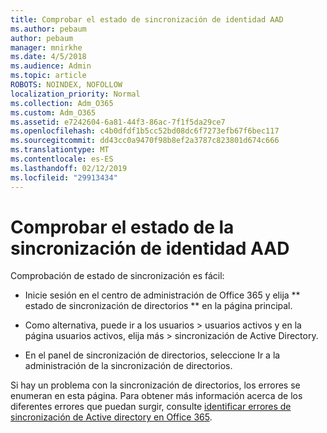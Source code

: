 ```yaml
---
title: Comprobar el estado de sincronización de identidad AAD
ms.author: pebaum
author: pebaum
manager: mnirkhe
ms.date: 4/5/2018
ms.audience: Admin
ms.topic: article
ROBOTS: NOINDEX, NOFOLLOW
localization_priority: Normal
ms.collection: Adm_O365
ms.custom: Adm_O365
ms.assetid: e7242604-6a81-44f3-86ac-7f1f5da29ce7
ms.openlocfilehash: c4b0dfdf1b5cc52bd08dc6f7273efb67f6bec117
ms.sourcegitcommit: dd43cc0a9470f98b8ef2a3787c823801d674c666
ms.translationtype: MT
ms.contentlocale: es-ES
ms.lasthandoff: 02/12/2019
ms.locfileid: "29913434"
---
```

# <a name="check-aad-identity-sync-status"></a>Comprobar el estado de la sincronización de identidad AAD

Comprobación de estado de sincronización es fácil: 
  
- Inicie sesión en el centro de administración de Office 365 y elija ** estado de sincronización de directorios ** en la página principal. 
    
- Como alternativa, puede ir a los usuarios \> usuarios activos y en la página usuarios activos, elija más \> sincronización de Active Directory.
    
- En el panel de sincronización de directorios, seleccione Ir a la administración de la sincronización de directorios. 
    
Si hay un problema con la sincronización de directorios, los errores se enumeran en esta página. Para obtener más información acerca de los diferentes errores que puedan surgir, consulte [identificar errores de sincronización de Active directory en Office 365](https://support.office.com/article/b4fc07a5-97ea-4ca6-9692-108acab74067).
  


